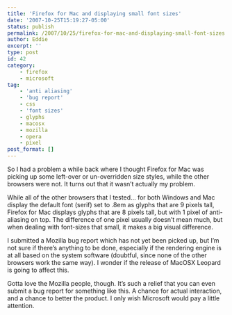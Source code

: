 ```yaml
---
title: 'Firefox for Mac and displaying small font sizes'
date: '2007-10-25T15:19:27-05:00'
status: publish
permalink: /2007/10/25/firefox-for-mac-and-displaying-small-font-sizes
author: Eddie
excerpt: ''
type: post
id: 42
category:
    - firefox
    - microsoft
tag:
    - 'anti aliasing'
    - 'bug report'
    - css
    - 'font sizes'
    - glyphs
    - macosx
    - mozilla
    - opera
    - pixel
post_format: []
---
```

So I had a problem a while back where I thought Firefox for Mac was picking up some left-over or un-overridden size styles, while the other browsers were not. It turns out that it wasn’t actually my problem.

While all of the other browsers that I tested... for both Windows and Mac display the default font (serif) set to .8em as glyphs that are 9 pixels tall, Firefox for Mac displays glyphs that are 8 pixels tall, but with 1 pixel of anti-aliasing on top. The difference of one pixel usually doesn’t mean much, but when dealing with font-sizes that small, it makes a big visual difference.

I submitted a Mozilla bug report which has not yet been picked up, but I’m not sure if there’s anything to be done, especially if the rendering engine is at all based on the system software (doubtful, since none of the other browsers work the same way). I wonder if the release of MacOSX Leopard is going to affect this.

Gotta love the Mozilla people, though. It’s such a relief that you can even submit a bug report for something like this. A chance for actual interaction, and a chance to better the product. I only wish Microsoft would pay a little attention.